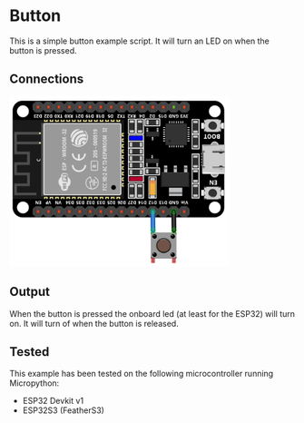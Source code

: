 # Button
This is a simple button example script. It will turn an LED on when the button is pressed.

## Connections

<img alt="connections" src="https://github.com/StevenSlaa/Micropython-examples/blob/ff4d2d5b8c2057cb4a459ede48c6f21413e595e1/Button/res/circuit.png" height="300px">

## Output

When the button is pressed the onboard led (at least for the ESP32) will turn on. It will turn of when the button is released.

## Tested
This example has been tested on the following microcontroller running Micropython:
- ESP32 Devkit v1
- ESP32S3 (FeatherS3)
